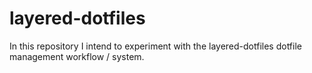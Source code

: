 # layered-dotfiles
In this repository I intend to experiment with the layered-dotfiles dotfile management workflow / system.
